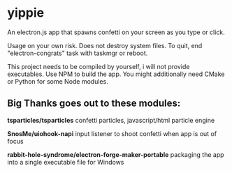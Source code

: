 # yippie
An electron.js app that spawns confetti on your screen as you type or click.

Usage on your own risk. Does not destroy system files. 
To quit, end "electron-congrats" task with taskmgr or reboot.

This project needs to be compiled by yourself, i will not provide executables.
Use NPM to build the app. You might additionally need CMake or Python for some Node modules.

## Big Thanks goes out to these modules:
**tsparticles/tsparticles**
confetti particles, javascript/html particle engine

**SnosMe/uiohook-napi**
input listener to shoot confetti when app is out of focus

**rabbit-hole-syndrome/electron-forge-maker-portable**
packaging the app into a single executable file for Windows
